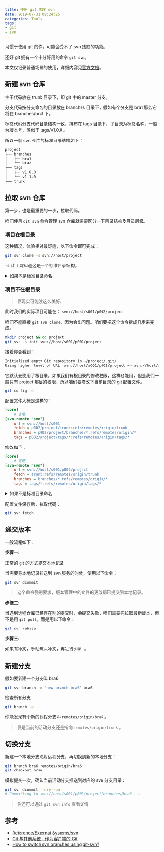 ```yaml
---
title: 使用 git 管理 svn
date: 2019-07-31 09:24:25
categories: Tools
tags:
- git
- svn
---
```


习惯于使用 git 的你，可能会受不了 svn 残缺的功能。

还好 git 拥有一个十分好用的命令 `git svn`。

本文仅记录普通场景的使用，详细内容见[官方文档](https://git-scm.com/docs/git-svn)。

<!--more-->

## 新建 svn 仓库

主干代码放在 trunk 目录下，即 git 中的 master 分支。

分支代码按分支命名的目录放在 branches 目录下，假如有个分支是 bra1 那么它将在 branches/bra1 下。

标签代码分支代码目录结构一致，排布在 tags 目录下，子目录为标签名称，一般为版本号，类似于 tags/v1.0.0 。

所以一般 svn 仓库的标准目录结构如下：

```sh
project
├── branches
│   ├── bra1
│   └── bra2
├── tags
│   ├── v1.0.0
│   └── v1.1.0
└── trunk
```

## 拉取 svn 仓库

第一步，也是最重要的一步，拉取代码。

咱们使用 `git svn` 命令管理 svn 仓库就需要区分一下目录结构及目录层级。

### 项目在根目录

这种情况，体验相对最舒适，以下命令即可完成：

```sh
git svn clone -s svn://host/project
```

`-s` 让工具知道这是一个标准目录结构。

<details>
<summary>如果不是标准目录命名</summary>

假如目录结构是这样的：

```sh
project
├── branches1
├── tags2
└── trunk0
```

就自己指定下各类目录的实际名称：

```sh
git svn clone svn://host/project -T trunk0 -b branches1 -t tags2
```

- `-T` 主干目录
- `-b` 分支目录
- `-t` 标签目录

</details>

### 项目不在根目录

> 但现实可能没这么美好。

此时我们的实际项目可能在： `svn://host/s001/p002/project`

咱们不能直接 `git svn clone`，因为会出问题。咱们要把这个命令拆成几步来完成。

```sh
mkdir project && cd project
git svn -s init svn://host/s001/p002/project
```

接着你会看到：

```sh
Initialized empty Git repository in ~/project/.git/
Using higher level of URL: svn://host/s001/p002/project => svn://host/s001
```

它默认去使用了根目录，如果我们有根目录的修改权限，这样也能用，但是我们一般只有 project 那层的权限，所以咱们要修改下当前目录的 git 配置文件。

```sh
git config -e
```

配置文件大概是这样的：

```ini
[core]
    # 省略
[svn-remote "svn"]
    url = svn://host/s001
    fetch = p002/project/trunk:refs/remotes/origin/trunk
    branches = p002/project/branches/*:refs/remotes/origin/*
    tags = p002/project/tags/*:refs/remotes/origin/tags/*
```

修改如下：

```ini
[core]
    # 省略
[svn-remote "svn"]
    url = svn://host/s001/p002/project
    fetch = trunk:refs/remotes/origin/trunk
    branches = branches/*:refs/remotes/origin/*
    tags = tags/*:refs/remotes/origin/tags/*
```

<details>
<summary>如果不是标准目录命名</summary>

```sh
git svn init svn://host/s001/p002/project -T trunk0 -b branches1 -t tags2
git config -e
```

```ini
[svn-remote "svn"]
    url = svn://host/s001/p002/project
    fetch = trunk0:refs/remotes/origin/trunk
    branches = branches1/*:refs/remotes/origin/*
    tags = tags2/*:refs/remotes/origin/tags/*
```

</details>

配置文件保存后，拉取代码：

```sh
git svn fetch
```

## 递交版本

一般流程如下：

**步骤一:**

正常的 git 的方式提交本地记录

当需要将本地记录推送到 svn 服务的时候，使用以下命令：

```sh
git svn dcommit
```

> 这个命令强制要求，版本管理中的文件的更改都已提交到本地记录。

**步骤二:**

当遇到远程仓库已经存在别的提交时，会提交失败，咱们需要先拉取最新版本，但不是用 `git pull`，而是用以下命令：

```sh
git svn rebase
```

**步骤三:**

如果有冲突，手动解决冲突，再进行`步骤一`。

## 新建分支

假如要新建一个分支叫 bra6

```sh
git svn branch -m "new branch bra6" bra6
```

检查所有分支

```sh
git branch -a
```

你能发现有个新的远程分支叫 `remotes/origin/bra6` 。

> 但是当前的活动分支还是指向 `remotes/origin/trunk` 。

## 切换分支

新建一个本地分支映射远程分支，再切换到新的本地分支：

```sh
git branch bra6 remotes/origin/bra6
git checkout bra6
```

模拟提交一次，确认当前活动分支推送到对应的 svn 分支目录：

```sh
git svn dcommit --dry-run
# Committing to svn://host/s001/p002/project/branches/bra6 ...
```

> 你还可以通过 `git svn info` 查看详情

## 参考

- [Reference/External Systems/svn](https://git-scm.com/docs/git-svn)
- [Git 与其他系统 - 作为客户端的 Git](https://git-scm.com/book/zh/v2/Git-%E4%B8%8E%E5%85%B6%E4%BB%96%E7%B3%BB%E7%BB%9F-%E4%BD%9C%E4%B8%BA%E5%AE%A2%E6%88%B7%E7%AB%AF%E7%9A%84-Git)
- [How to switch svn branches using git-svn?](https://stackoverflow.com/questions/728931/how-to-switch-svn-branches-using-git-svn)
